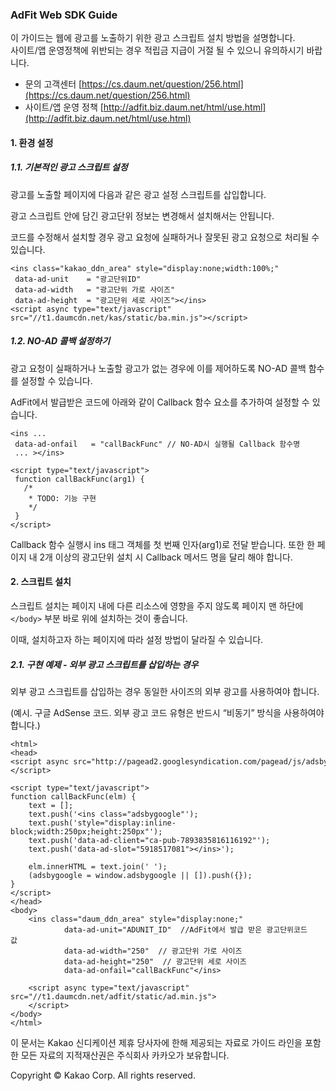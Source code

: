 ### AdFit Web SDK Guide
이 가이드는 웹에 광고를 노출하기 위한 광고 스크립트 설치 방법을 설명합니다.<br>
사이트/앱 운영정책에 위반되는 경우 적립금 지급이 거절 될 수 있으니 유의하시기 바랍니다.

* 문의 고객센터 [https://cs.daum.net/question/256.html](https://cs.daum.net/question/256.html)
* 사이트/앱 운영 정책 [http://adfit.biz.daum.net/html/use.html](http://adfit.biz.daum.net/html/use.html)

#### 1. 환경 설정
##### 1.1. 기본적인 광고 스크립트 설정
광고를 노출할 페이지에 다음과 같은 광고 설정 스크립트를 삽입합니다.

광고 스크립트 안에 담긴 광고단위 정보는 변경해서 설치해서는 안됩니다.

코드를 수정해서 설치할 경우 광고 요청에 실패하거나 잘못된 광고 요청으로 처리될 수 있습니다.

<pre class="prettyprint lang-html">
<code>&lt;ins class="kakao_ddn_area" style="display:none;width:100%;"
 data-ad-unit    = "광고단위ID"
 data-ad-width   = "광고단위 가로 사이즈"
 data-ad-height  = "광고단위 세로 사이즈"&gt;&lt;/ins&gt;
&lt;script async type="text/javascript" src="//t1.daumcdn.net/kas/static/ba.min.js"&gt;&lt;/script&gt;
</code></pre>

##### 1.2. NO-AD 콜백 설정하기
광고 요청이 실패하거나 노출할 광고가 없는 경우에 이를 제어하도록 NO-AD 콜백 함수를 설정할 수 있습니다.

AdFit에서 발급받은 코드에 아래와 같이 Callback 함수 요소를 추가하여 설정할 수 있습니다.

<pre class="prettyprint lang-html">
<code>&lt;ins ...
 data-ad-onfail   = "callBackFunc" // NO-AD시 실행될 Callback 함수명
 ... &gt;&lt;/ins&gt;

&lt;script type="text/javascript"&gt;
 function callBackFunc(arg1) {
   /*
    * TODO: 기능 구현
    */
 }
&lt;/script&gt;
</code></pre>

Callback 함수 실행시 ins 태그 객체를 첫 번째 인자(arg1)로 전달 받습니다.
또한 한 페이지 내 2개 이상의 광고단위 설치 시 Callback 메서드 명을 달리 해야 합니다.

#### 2. 스크립트 설치

스크립트 설치는 페이지 내에 다른 리소스에 영향을 주지 않도록 페이지 맨 하단에 `</body>` 부분 바로 위에 설치하는 것이 좋습니다.

이때, 설치하고자 하는 페이지에 따라 설정 방법이 달라질 수 있습니다.

##### 2.1. 구현 예제 - 외부 광고 스크립트를 삽입하는 경우

외부 광고 스크립트를 삽입하는 경우 동일한 사이즈의 외부 광고를 사용하여야 합니다.

(예시. 구글 AdSense 코드. 외부 광고 코드 유형은 반드시 “비동기” 방식을 사용하여야 합니다.)

<pre class="prettyprint lang-html">
<code>&lt;html&gt;
&lt;head&gt;
&lt;script async src="http://pagead2.googlesyndication.com/pagead/js/adsbygoogle.js"&gt;&lt;/script&gt;
   
&lt;script type="text/javascript"&gt;
function callBackFunc(elm) {  
    text = [];  
    text.push('&lt;ins class="adsbygoogle"');  
    text.push('style="display:inline-block;width:250px;height:250px"');  
    text.push('data-ad-client="ca-pub-7893835816116192"');  
    text.push('data-ad-slot="5918517081"&gt;&lt;/ins&gt;');  
   
    elm.innerHTML = text.join(' ');  
    (adsbygoogle = window.adsbygoogle || []).push({});  
}  
&lt;/script&gt;
&lt;/head&gt;
&lt;body&gt;
    &lt;ins class="daum_ddn_area" style="display:none;"  
            data-ad-unit="ADUNIT_ID"  //AdFit에서 발급 받은 광고단위코드 값  
            data-ad-width="250"  // 광고단위 가로 사이즈
            data-ad-height="250"  // 광고단위 세로 사이즈
            data-ad-onfail="callBackFunc"&lt;/ins&gt;
   
    &lt;script async type="text/javascript" src="//t1.daumcdn.net/adfit/static/ad.min.js"&gt;
    &lt;/script&gt;
&lt;/body&gt;
&lt;/html&gt;
</code></pre>

이 문서는 Kakao 신디케이션 제휴 당사자에 한해 제공되는 자료로 가이드 라인을 포함한 모든 자료의 지적재산권은 주식회사 카카오가 보유합니다.

Copyright © Kakao Corp. All rights reserved.

